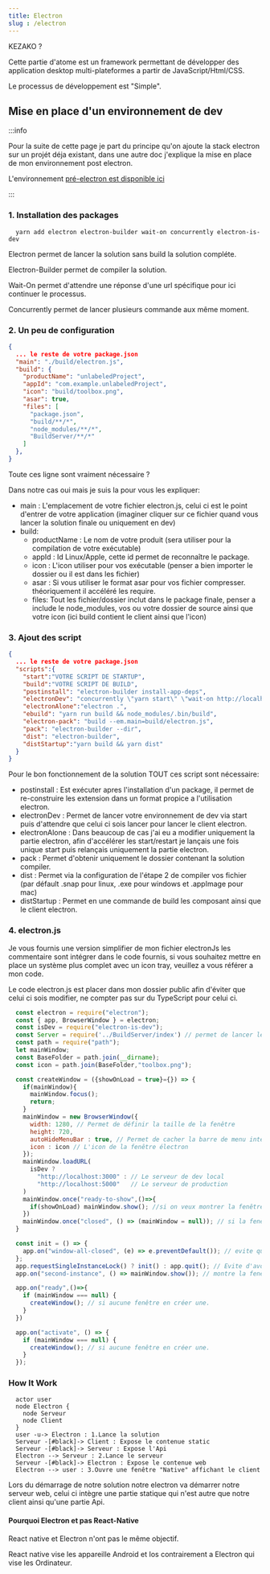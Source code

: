 ```yaml
---
title: Electron
slug : /electron
---
```


KEZAKO ?

Cette partie d'atome est un framework permettant de développer des application desktop multi-plateformes a partir de JavaScript/Html/CSS.

Le processus de développement est "Simple".

## Mise en place d'un environnement de dev

:::info

Pour la suite de cette page je part du principe qu'on ajoute la stack electron sur un projét déja existant, dans une autre doc j'explique la mise en place de mon environnement post electron.

L'environnement [pré-electron est disponible ici](/docs/setup)

:::

### 1. Installation des packages

```shell
  yarn add electron electron-builder wait-on concurrently electron-is-dev
```

Electron permet de lancer la solution sans build la solution compléte.

Electron-Builder permet de compiler la solution.

Wait-On permet d'attendre une réponse d'une url spécifique pour ici continuer le processus.

Concurrently permet de lancer plusieurs commande aux même moment.

### 2. Un peu de configuration

```json title="package.json"
{
  ... le reste de votre package.json
  "main": "./build/electron.js",
  "build": {
    "productName": "unlabeledProject",
    "appId": "com.example.unlabeledProject",
    "icon": "build/toolbox.png",
    "asar": true,
    "files": [
      "package.json",
      "build/**/*",
      "node_modules/**/*",
      "BuildServer/**/*"
    ]
  },
}
```

Toute ces ligne sont vraiment nécessaire ?

Dans notre cas oui mais je suis la pour vous les expliquer:

- main : L'emplacement de votre fichier electron.js, celui ci est le point d'entrer de votre application (imaginer cliquer sur ce fichier quand vous lancer la solution finale ou uniquement en dev)
- build:
  - productName : Le nom de votre produit (sera utiliser pour la compilation de votre exécutable)
  - appId : Id Linux/Apple, cette id permet de reconnaître le package.
  - icon : L'icon utiliser pour vos exécutable (penser a bien importer le dossier ou il est dans les fichier)
  - asar : Si vous utiliser le format asar pour vos fichier compresser. théoriquement il accéléré les require.
  - files: Tout les fichier/dossier inclut dans le package finale, penser a include le node_modules, vos ou votre dossier de source ainsi que votre icon (ici build contient le client ainsi que l'icon)


### 3. Ajout des script

```json title="package.json"
{
  ... le reste de votre package.json
  "scripts":{
    "start":"VOTRE SCRIPT DE STARTUP",
    "build":"VOTRE SCRIPT DE BUILD",
    "postinstall": "electron-builder install-app-deps",
    "electronDev": "concurrently \"yarn start\" \"wait-on http://localhost:3000 && electron .\"",
    "electronAlone":"electron .",
    "ebuild": "yarn run build && node_modules/.bin/build",
    "electron-pack": "build --em.main=build/electron.js",
    "pack": "electron-builder --dir",
    "dist": "electron-builder",
    "distStartup":"yarn build && yarn dist"
  }
}
```

Pour le bon fonctionnement de la solution TOUT ces script sont nécessaire:

- postinstall : Est exécuter apres l'installation d'un package, il permet de re-construire les extension dans un format propice a l'utilisation electron.
- electronDev : Permet de lancer votre environnement de dev via start puis d'attendre que celui ci sois lancer pour lancer le client electron.
- electronAlone : Dans beaucoup de cas j'ai eu a modifier uniquement la partie electron, afin d'accélérer les start/restart je lançais une fois unique start puis relançais uniquement la partie electron.
- pack : Permet d'obtenir uniquement le dossier contenant la solution compiler.
- dist : Permet via la configuration de l'étape 2 de compiler vos fichier (par défault .snap pour linux, .exe pour windows et .appImage pour mac)
- distStartup : Permet en une commande de build les composant ainsi que le client electron.

### 4. electron.js

Je vous fournis une version simplifier de mon fichier electronJs les commentaire sont intégrer dans le code fournis, si vous souhaitez mettre en place un système plus complet avec un icon tray, veuillez a vous référer a mon code.

Le code electron.js est placer dans mon dossier public afin d'éviter que celui ci sois modifier, ne compter pas sur du TypeScript pour celui ci.

```js title="/public/electron.js"
  const electron = require("electron");
  const { app, BrowserWindow } = electron;
  const isDev = require("electron-is-dev");
  const Server = require('../BuildServer/index') // permet de lancer le serveur aux démarrage
  const path = require("path");
  let mainWindow;
  const BaseFolder = path.join(__dirname);
  const icon = path.join(BaseFolder,"toolbox.png");

  const createWindow = ({showOnLoad = true}={}) => {
    if(mainWindow){
      mainWindow.focus();
      return;
    }
    mainWindow = new BrowserWindow({
      width: 1280, // Permet de définir la taille de la fenêtre
      height: 720,
      autoHideMenuBar : true, // Permet de cacher la barre de menu intégrer a electron
      icon : icon // L'icon de la fenêtre électron
    });
    mainWindow.loadURL(
      isDev ?
        "http://localhost:3000" : // Le serveur de dev local
        "http://localhost:5000"   // Le serveur de production
    )
    mainWindow.once("ready-to-show",()=>{
      if(showOnLoad) mainWindow.show(); //si on veux montrer la fenêtre aux démarrage
    })
    mainWindow.once("closed", () => (mainWindow = null)); // si la fenêtre est fermer on vide mainWindow
  }

  const init = () => {
    app.on("window-all-closed", (e) => e.preventDefault()); // evite que toute la solution sois fermer si toute les fenêtre sont fermer.
  };
  app.requestSingleInstanceLock() ? init() : app.quit(); // Evite d'avoir deux fois le serveur démarrer
  app.on("second-instance", () => mainWindow.show()); // montre la fenêtre si la solution est démarrer deux fois

  app.on("ready",()=>{
    if (mainWindow === null) {
      createWindow(); // si aucune fenêtre en créer une.
    }
  })

  app.on("activate", () => {
    if (mainWindow === null) {
      createWindow(); // si aucune fenêtre en créer une.
    }
  });
```

### How It Work

```plantuml
  actor user
  node Electron {
    node Serveur
    node Client
  }
  user -u-> Electron : 1.Lance la solution
  Serveur -[#black]-> Client : Expose le contenue static
  Serveur -[#black]-> Serveur : Expose l'Api
  Electron --> Serveur : 2.Lance le serveur
  Serveur -[#black]-> Electron : Expose le contenue web
  Electron --> user : 3.Ouvre une fenêtre "Native" affichant le client
```

Lors du démarrage de notre solution notre electron va démarrer notre serveur web, celui ci intègre une partie statique qui n'est autre que notre client ainsi qu'une partie Api.

#### Pourquoi Electron et pas React-Native

React native et Electron n'ont pas le même objectif.

React native vise les appareille Android et Ios contrairement a Electron qui vise les Ordinateur.

